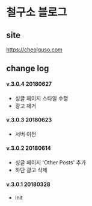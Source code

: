 # 철구소 블로그

## site
https://cheolguso.com

## change log

#### v.3.0.4 20180627
* 싱글 페이지 스타일 수정
* 광고 제거

#### v.3.0.3 20180623
* 서버 이전

#### v.3.0.2 20180614
* 싱글 페이지 'Other Posts' 추가
* 하단 광고 삭제

#### v.3.0.1 20180328
* init